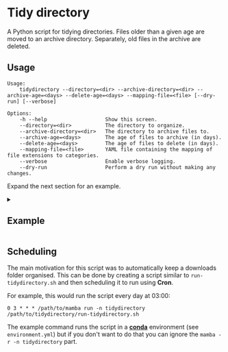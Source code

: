 # Tidy directory

A Python script for tidying directories.
Files older than a given age are moved to an archive directory.
Separately, old files in the archive are deleted.

## Usage

```shell
Usage:
    tidydirectory --directory=<dir> --archive-directory=<dir> --archive-age=<days> --delete-age=<days> --mapping-file=<file> [--dry-run] [--verbose]

Options:
    -h --help                   Show this screen.
    --directory=<dir>           The directory to organize.
    --archive-directory=<dir>   The directory to archive files to.
    --archive-age=<days>        The age of files to archive (in days).
    --delete-age=<days>         The age of files to delete (in days).
    --mapping-file=<file>       YAML file containing the mapping of file extensions to categories.
    --verbose                   Enable verbose logging.
    --dry-run                   Perform a dry run without making any changes.
```

Expand the next section for an example.

<details>
<summary>

## Example

</summary>

Here is a more complete example using a test directory:

### 1. Create the test directory

```shell
$ bash ./make-test-dir.sh
Removing existing test directory...
Creating new test directory...
Adding new files...
Adding old files...
Adding archived files...
Adding expired files...
```

### 2. See what we are starting with

```shell
$ tree test-dir
test-dir
├── archive
│  ├── data
│  │  ├── archived-data.csv
│  │  └── expired-data.csv
│  ├── directories
│  │  ├── archived-directory
│  │  │  └── archived-directory.file
│  │  └── expired-directory
│  │     └── expired-directory.file
│  ├── documents
│  │  ├── archived-document.txt
│  │  └── expired-document.txt
│  ├── images
│  │  ├── archived-image.jpg
│  │  └── expired-image.txt
│  └── other
│     ├── archived-other.unknown
│     └── expired-other.unknown
├── new-data.csv
├── new-directory
│  └── new-directory.file
├── new-document.txt
├── new-image.jpg
├── new-other.unknown
├── old-data.csv
├── old-directory
│  └── old-directory.file
├── old-document.txt
├── old-image.jpg
└── old-other.unknown
```

### 3. Run the script

```shell
$ python tidydirectory.py --directory test-dir --archive-directory test-dir/archive --archive-age 7 --delete-age 30 --mapping-file file-mapping.yml
2024-06-14 15:38:52 INFO: Tidying: 'test-dir', Archive age: 7 days
2024-06-14 15:38:52 INFO: Archive: 'test-dir/archive', Delete age: 30 days
2024-06-14 15:38:52 INFO: Moved 'test-dir/old-other.unknown' -> 'test-dir/archive/other/old-other.unknown'
2024-06-14 15:38:52 INFO: Moved 'test-dir/old-directory' -> 'test-dir/archive/directories/old-directory'
2024-06-14 15:38:52 INFO: Moved 'test-dir/old-data.csv' -> 'test-dir/archive/data/old-data.csv'
2024-06-14 15:38:52 INFO: Moved 'test-dir/old-document.txt' -> 'test-dir/archive/documents/old-document.txt'
2024-06-14 15:38:52 INFO: Moved 'test-dir/old-image.jpg' -> 'test-dir/archive/images/old-image.jpg'
2024-06-14 15:38:52 INFO: Deleted 'test-dir/archive/images/expired-image.txt'
2024-06-14 15:38:52 INFO: Deleted 'test-dir/archive/other/expired-other.unknown'
2024-06-14 15:38:52 INFO: Deleted directory: test-dir/archive/directories/expired-directory
2024-06-14 15:38:52 INFO: Deleted 'test-dir/archive/documents/expired-document.txt'
2024-06-14 15:38:52 INFO: Deleted 'test-dir/archive/data/expired-data.csv'
2024-06-14 15:38:52 INFO: Archived 4 files and 1 directories
2024-06-14 15:38:52 INFO: Deleted 5 files/directories from the archive
2024-06-14 15:38:52 INFO: Done!
```

### 4. See the results

```shell
$ tree test-dir
test-dir
├── archive
│  ├── data
│  │  ├── archived-data.csv
│  │  └── old-data.csv
│  ├── directories
│  │  ├── archived-directory
│  │  │  └── archived-directory.file
│  │  └── old-directory
│  │     └── old-directory.file
│  ├── documents
│  │  ├── archived-document.txt
│  │  └── old-document.txt
│  ├── images
│  │  ├── archived-image.jpg
│  │  └── old-image.jpg
│  └── other
│     ├── archived-other.unknown
│     └── old-other.unknown
├── new-data.csv
├── new-directory
│  └── new-directory.file
├── new-document.txt
├── new-image.jpg
└── new-other.unknown
```

Everything starting with `old-` has been moved to the archive and everything starting with `expired-` has been deleted from the archive but those starting wth `new-` remain untouched in the main directory and those starting with `archived-` remain in the archive.

</details>

## Scheduling

The main motivation for this script was to automatically keep a downloads folder organised.
This can be done by creating a script similar to `run-tidydirectory.sh` and then scheduling it to run using **Cron**.

For example, this would run the script every day at 03:00:

```cron
0 3 * * * /path/to/mamba run -n tidydirectory /path/to/tidydirectory/run-tidydirectory.sh
```

The example command runs the script in a [**conda**](https://docs.conda.io/projects/conda/en/stable/) environment (see `environment.yml`) but if you don't want to do that you can ignore the `mamba -r -n tidydirectory` part.
